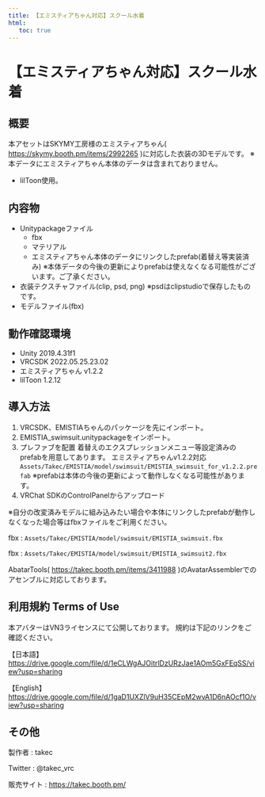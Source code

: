 ```yaml
---
title: 【エミスティアちゃん対応】スクール水着
html:
   toc: true
---
```


# 【エミスティアちゃん対応】スクール水着

## 概要
本アセットはSKYMY工房様のエミスティアちゃん( https://skymy.booth.pm/items/2992265 )に対応した衣装の3Dモデルです。
※本データにエミスティアちゃん本体のデータは含まれておりません。

* lilToon使用。

## 内容物
* Unitypackageファイル
  * fbx
  * マテリアル
  * エミスティアちゃん本体のデータにリンクしたprefab(着替え等実装済み)
    ※本体データの今後の更新によりprefabは使えなくなる可能性がございます。ご了承ください。
* 衣装テクスチャファイル(clip, psd, png) ※psdはclipstudioで保存したものです。
* モデルファイル(fbx)

## 動作確認環境
* Unity 2019.4.31f1
* VRCSDK 2022.05.25.23.02
* エミスティアちゃん v1.2.2
* lilToon 1.2.12

## 導入方法
1. VRCSDK、EMISTIAちゃんのパッケージを先にインポート。
2. EMISTIA_swimsuit.unitypackageをインポート。
3. プレファブを配置
   着替えのエクスプレッションメニュー等設定済みのprefabを用意してあります。
   エミスティアちゃんv1.2.2対応
   `Assets/Takec/EMISTIA/model/swimsuit/EMISTIA_swimsuit_for_v1.2.2.prefab`
   ※prefabは本体の今後の更新によって動作しなくなる可能性があります。
4. VRChat SDKのControlPanelからアップロード

※自分の改変済みモデルに組み込みたい場合や本体にリンクしたprefabが動作しなくなった場合等はfbxファイルをご利用ください。

fbx : `Assets/Takec/EMISTIA/model/swimsuit/EMISTIA_swimsuit.fbx`

fbx : `Assets/Takec/EMISTIA/model/swimsuit/EMISTIA_swimsuit2.fbx`

AbatarTools( https://takec.booth.pm/items/3411988 )のAvatarAssemblerでのアセンブルに対応しております。

## 利用規約 Terms of Use
本アバターはVN3ライセンスにて公開しております。
規約は下記のリンクをご確認ください。

【日本語】
https://drive.google.com/file/d/1eCLWgAJOitrlDzURzJae1AOm5GxFEqSS/view?usp=sharing

【English】
https://drive.google.com/file/d/1gaD1UXZlV9uH35CEpM2wvA1D6nAOcf1O/view?usp=sharing

## その他
製作者
: takec

Twitter
: @takec_vrc

販売サイト
: https://takec.booth.pm/
